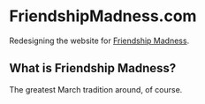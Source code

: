 # FriendshipMadness.com
Redesigning the website for [Friendship Madness](http://friendshipmadness.com/).

## What is Friendship Madness?
The greatest March tradition around, of course.
